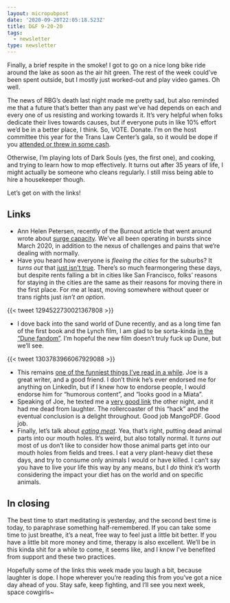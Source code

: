 ```yaml
---
layout: micropubpost
date: '2020-09-20T22:05:18.523Z'
title: D&F 9-20-20
tags:
  - newsletter
type: newsletter
---
```


Finally, a brief respite in the smoke! I got to go on a nice long bike ride around the lake as soon as the air hit green. The rest of the week could’ve been spent outside, but I mostly just worked-out and play video games. Oh well.

The news of RBG’s death last night made me pretty sad, but also reminded me that a future that’s better than any past we’ve had depends on each and every one of us resisting and working towards it. It’s very helpful when folks dedicate their lives towards causes, but if everyone puts in like 10% effort we’d be in a better place, I think. So, VOTE. Donate. I’m on the host committee this year for the Trans Law Center’s gala, so it would be dope if you [attended or threw in some cash](https://app.mobilecause.com/e/YB54-Q?vid=br1bq).

Otherwise, I’m playing lots of Dark Souls (yes, the first one), and cooking, and trying to learn how to mop effectively. It turns out after 35 years of life, I might actually be someone who cleans regularly. I still miss being able to hire a housekeeper though.

Let’s get on with the links!

## Links

- Ann Helen Petersen, recently of the Burnout article that went around wrote about [surge capacity](https://elemental.medium.com/your-surge-capacity-is-depleted-it-s-why-you-feel-awful-de285d542f4c). We’ve all been operating in bursts since March 2020, in addition to the nexus of challenges and pains that we’re dealing with normally. 
- Have you heard how everyone is _fleeing the cities_ for the suburbs? It _turns out_ that [just isn’t true](https://www.curbed.com/2020/8/31/21404333/suburbs-housing-boom-urban-exodus-coronavirus). There’s so much fearmongering these days, but despite rents falling a bit in cities like San Francisco, folks’ reasons for staying in the cities are the same as their reasons for moving there in the first place. For me at least, moving somewhere without queer or trans rights just _isn’t an option_.

{{< tweet 1294522730021367808 >}}

- I dove back into the sand world of Dune recently, and as a long time fan of the first book and the Lynch film, I am glad to be sorta-kinda [in the “Dune fandom”](https://theoutline.com/post/5333/dune-revival-2018-david-lynch). I’m hopeful the new film doesn’t truly fuck up Dune, but we’ll see.

{{< tweet 1303783966067929088 >}}

- This remains [one of the funniest things I’ve read in a while](https://theoutline.com/post/5495/how-to-beat-linked-in-the-game). Joe is a great writer, and a good friend. I don’t think he’s ever endorsed me for anything on LinkedIn, but if I knew how to endorse people, I would endorse him for “humorous content”, and “looks good in a Miata”.
- Speaking of Joe, he texted me a [very good link](https://mango.pdf.zone/finding-former-australian-prime-minister-tony-abbotts-passport-number-on-instagram) the other night, and it had me dead from laughter. The rollercoaster of this “hack” and the eventual conclusion is a delight throughout. Good job MangoPDF. Good job.
- Finally, let’s talk about [_eating meat_](https://www.bbc.com/future/article/20190206-what-the-meat-paradox-reveals-about-moral-decision-making). Yea, that’s right, putting dead animal parts into our mouth holes. It’s weird, but also totally normal. It _turns out_ most of us don’t like to consider how those animal parts get into our mouth holes from fields and trees. I eat a very plant-heavy diet these days, and try to consume only animals I would or have killed. I can’t say you have to live your life this way by any means, but I _do_ think it’s worth considering the impact your diet has on the world and on specific animals.

## In closing

The best time to start meditating is yesterday, and the second best time is today, to paraphrase something half-remembered. If you can take some time to just breathe, it’s a neat, free way to feel just a little bit better. If you have a little bit more money and time, therapy is also excellent. We’ll be in this kinda shit for a while to come, it seems like, and I know I’ve benefited from support and these two practices. 

Hopefully some of the links this week made you laugh a bit, because laughter is dope. I hope wherever you’re reading this from you’ve got a nice day ahead of you. Stay safe, keep fighting, and I’ll see you next week, space cowgirls~


